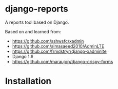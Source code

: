 # django-reports

A reports tool based on Django.

Based on and learned from:

- https://github.com/sshwsfc/xadmin
- https://github.com/almasaeed2010/AdminLTE
- https://github.com/frmdstryr/django-xadminlte
- Django 1.9
- https://github.com/maraujop/django-crispy-forms


# Installation